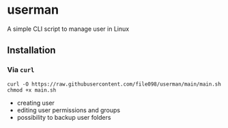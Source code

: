 # userman

A simple  CLI script to manage user in Linux

## Installation

### Via `curl`

```console
curl -O https://raw.githubusercontent.com/file098/userman/main/main.sh
chmod +x main.sh
```

- creating user
- editing user permissions and groups
- possibility to backup user folders
